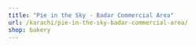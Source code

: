 ```yaml
---
title: "Pie in the Sky - Badar Commercial Area"
url: /karachi/pie-in-the-sky-badar-commercial-area/
shop: bakery
---
```


